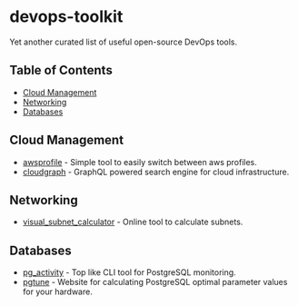 # devops-toolkit
Yet another curated list of useful open-source DevOps tools.

## Table of Contents
* [Cloud Management](#cloud-management)
* [Networking](#networking)
* [Databases](#databases)

## Cloud Management

* [awsprofile](https://github.com/ivours/awsprofile) - Simple tool to easily switch between aws profiles.
* [cloudgraph](https://github.com/cloudgraphdev/cli) - GraphQL powered search engine for cloud infrastructure.

## Networking

* [visual_subnet_calculator](https://www.davidc.net/sites/default/subnets/subnets.html) - Online tool to calculate subnets.

## Databases

* [pg_activity](https://github.com/dalibo/pg_activity) - Top like CLI tool for PostgreSQL monitoring.
* [pgtune](https://pgtune.leopard.in.ua/) - Website for calculating PostgreSQL optimal parameter values for your hardware.

